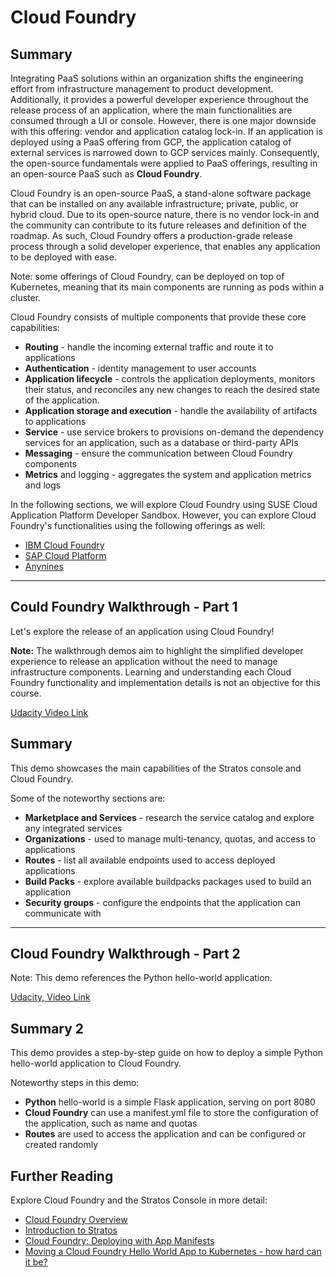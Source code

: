 # Cloud Foundry

## Summary

Integrating PaaS solutions within an organization shifts the engineering effort from infrastructure management to product development. Additionally, it provides a powerful developer experience throughout the release process of an application, where the main functionalities are consumed through a UI or console. However, there is one major downside with this offering: vendor and application catalog lock-in. If an application is deployed using a PaaS offering from GCP, the application catalog of external services is narrowed down to GCP services mainly. Consequently, the open-source fundamentals were applied to PaaS offerings, resulting in an open-source PaaS such as **Cloud Foundry**.

Cloud Foundry is an open-source PaaS, a stand-alone software package that can be installed on any available infrastructure; private, public, or hybrid cloud. Due to its open-source nature, there is no vendor lock-in and the community can contribute to its future releases and definition of the roadmap. As such, Cloud Foundry offers a production-grade release process through a solid developer experience, that enables any application to be deployed with ease.

Note: some offerings of Cloud Foundry, can be deployed on top of Kubernetes, meaning that its main components are running as pods within a cluster.

Cloud Foundry consists of multiple components that provide these core capabilities:

- **Routing** - handle the incoming external traffic and route it to applications
- **Authentication** - identity management to user accounts
- **Application lifecycle** - controls the application deployments, monitors their status, and reconciles any new changes to reach the desired state of the application.
- **Application storage and execution** - handle the availability of artifacts to applications
- **Service** - use service brokers to provisions on-demand the dependency services for an application, such as a database or third-party APIs
- **Messaging** - ensure the communication between Cloud Foundry components
- **Metrics** and logging - aggregates the system and application metrics and logs

In the following sections, we will explore Cloud Foundry using SUSE Cloud Application Platform Developer Sandbox. However, you can explore Cloud Foundry's functionalities using the following offerings as well:

- [IBM Cloud Foundry](https://www.ibm.com/cloud/cloud-foundry)
- [SAP Cloud Platform](https://www.sap.com/products/cloud-platform/get-started.html)
- [Anynines](https://paas.anynines.com/)

---

## **Could Foundry Walkthrough - Part 1**

Let's explore the release of an application using Cloud Foundry!

**Note:** The walkthrough demos aim to highlight the simplified developer experience to release an application without the need to manage infrastructure components. Learning and understanding each Cloud Foundry functionality and implementation details is not an objective for this course.

[Udacity Video Link](https://youtu.be/-JcgNGC3cpY)

## Summary

This demo showcases the main capabilities of the Stratos console and Cloud Foundry.

Some of the noteworthy sections are:

- **Marketplace and Services** - research the service catalog and explore any integrated services
- **Organizations** - used to manage multi-tenancy, quotas, and access to applications
- **Routes** - list all available endpoints used to access deployed applications
- **Build Packs** - explore available buildpacks packages used to build an application
- **Security groups** - configure the endpoints that the application can communicate with

---

## Cloud Foundry Walkthrough - Part 2

Note: This demo references the Python hello-world application.

[Udacity, Video Link](https://youtu.be/RnNQO2NbZa8)

## Summary 2

This demo provides a step-by-step guide on how to deploy a simple Python hello-world application to Cloud Foundry.

Noteworthy steps in this demo:

- **Python** hello-world is a simple Flask application, serving on port 8080
- **Cloud Foundry** can use a manifest.yml file to store the configuration of the application, such as name and quotas
- **Routes** are used to access the application and can be configured or created randomly

## Further Reading

Explore Cloud Foundry and the Stratos Console in more detail:

- [Cloud Foundry Overview](https://docs.cloudfoundry.org/concepts/overview.html)
- [Introduction to Stratos](https://gettingstarted.cap.explore.suse.dev/stratos/)
- [Cloud Foundry: Deploying with App Manifests](https://docs.cloudfoundry.org/devguide/deploy-apps/manifest.html)
- [Moving a Cloud Foundry Hello World App to Kubernetes - how hard can it be?](https://www.suse.com/c/moving-a-cloud-foundry-hello-world-app-to-kubernetes-src/)
